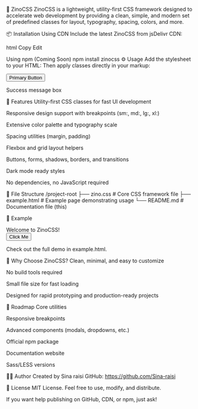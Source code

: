 
🌟 ZinoCSS
ZinoCSS is a lightweight, utility-first CSS framework designed to accelerate web development by providing a clean, simple, and modern set of predefined classes for layout, typography, spacing, colors, and more.

📦 Installation
Using CDN
Include the latest ZinoCSS from jsDelivr CDN:

html
Copy
Edit
<link rel="stylesheet" href="https://github.com/Sina-Raisi/zinocss/blob/main/Zino.css" />
Using npm (Coming Soon)
npm install zinocss
⚙️ Usage
Add the stylesheet to your HTML:


<link rel="stylesheet" href="zino.css" />
Then apply classes directly in your markup:


<button class="btn btn-primary">Primary Button</button>
<div class="p-4 bg-success text-white rounded shadow-md">
  Success message box
</div>


🧱 Features
Utility-first CSS classes for fast UI development

Responsive design support with breakpoints (sm:, md:, lg:, xl:)

Extensive color palette and typography scale

Spacing utilities (margin, padding)

Flexbox and grid layout helpers

Buttons, forms, shadows, borders, and transitions

Dark mode ready styles

No dependencies, no JavaScript required

📁 File Structure
/project-root
├── zino.css # Core CSS framework file
├── example.html # Example page demonstrating usage
└── README.md # Documentation file (this)

🧪 Example

<div class="p-5 bg-primary text-white rounded-lg shadow-lg text-center">
  Welcome to ZinoCSS!
</div>
<button class="btn btn-outline">Click Me</button>

Check out the full demo in example.html.

🙋 Why Choose ZinoCSS?
Clean, minimal, and easy to customize

No build tools required

Small file size for fast loading

Designed for rapid prototyping and production-ready projects

🚀 Roadmap
 Core utilities

 Responsive breakpoints

 Advanced components (modals, dropdowns, etc.)

 Official npm package

 Documentation website

 Sass/LESS versions

🧑‍💻 Author
Created by Sina raisi
GitHub: https://github.com/Sina-raisi

📃 License
MIT License. Feel free to use, modify, and distribute.

If you want help publishing on GitHub, CDN, or npm, just ask!
